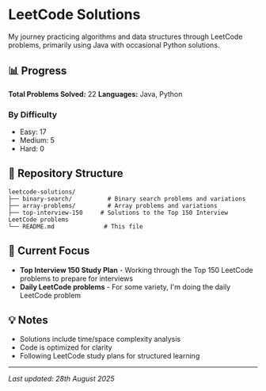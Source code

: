 # LeetCode Solutions

My journey practicing algorithms and data structures through LeetCode problems, primarily using Java with occasional Python solutions.

## 📊 Progress

**Total Problems Solved:** 22
**Languages:** Java, Python

### By Difficulty
- Easy: 17
- Medium: 5
- Hard: 0

## 📁 Repository Structure

```
leetcode-solutions/
├── binary-search/          # Binary search problems and variations
├── array-problems/         # Array problems and variations
├── top-interview-150     # Solutions to the Top 150 Interview LeetCode problems
└── README.md              # This file
```

## 🎯 Current Focus

- **Top Interview 150 Study Plan** - Working through the Top 150 LeetCode problems to prepare for interviews
- **Daily LeetCode problems** - For some variety, I'm doing the daily LeetCode problem

## 💡 Notes

- Solutions include time/space complexity analysis
- Code is optimized for clarity
- Following LeetCode study plans for structured learning

---
*Last updated: 28th August 2025*
